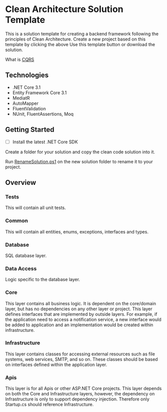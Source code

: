 # Clean Architecture Solution Template

This is a solution template for creating a backend framework following the principles of Clean Architecture. Create a new project based on this template by clicking the above Use this template button or download the solution.

What is [CQRS](https://docs.microsoft.com/en-us/azure/architecture/patterns/cqrs#:~:text=The%20Command%20and%20Query%20Responsibility,performance%2C%20scalability%2C%20and%20security.)

## Technologies

- .NET Core 3.1
- Entity Framework Core 3.1
- MediatR
- AutoMapper
- FluentValidation
- NUnit, FluentAssertions, Moq

## Getting Started

- [ ] Install the latest .NET Core SDK

Create a folder for your solution and copy the clean code solution into it.

Run [RenameSolution.ps1](./RenameSolution.ps1) on the new solution folder to rename it to your project.

## **Overview**

### **Tests**

This will contain all unit tests.

### **Common**

This will contain all entities, enums, exceptions, interfaces and types.

### **Database**

SQL database layer.

### **Data Access**

Logic specific to the database layer.

### **Core**

This layer contains all business logic. It is dependent on the core/domain layer, but has no dependencies on any other layer or project. This layer defines interfaces that are implemented by outside layers. For example, if the application need to access a notification service, a new interface would be added to application and an implementation would be created within infrastructure.

### **Infrastructure**

This layer contains classes for accessing external resources such as file systems, web services, SMTP, and so on. These classes should be based on interfaces defined within the application layer.

### **Apis**

This layer is for all Apis or other ASP.NET Core projects. This layer depends on both the Core and Infrastructure layers, however, the dependency on Infrastructure is only to support dependency injection. Therefore only Startup.cs should reference Infrastructure.

